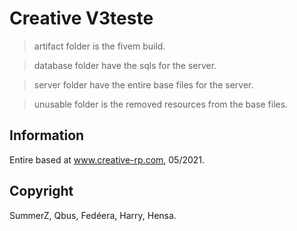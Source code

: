 # Creative V3teste

> artifact folder is the fivem build.

> database folder have the sqls for the server.

> server folder have the entire base files for the server.

> unusable folder is the removed resources from the base files.

## Information

Entire based at www.creative-rp.com, 05/2021.

## Copyright

SummerZ, Qbus, Fedéera, Harry, Hensa.